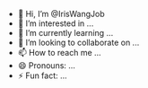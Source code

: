 - 👋 Hi, I’m @IrisWangJob
- 👀 I’m interested in ...
- 🌱 I’m currently learning ...
- 💞️ I’m looking to collaborate on ...
- 📫 How to reach me ...
- 😄 Pronouns: ...
- ⚡ Fun fact: ...

<!---
IrisWangJob/IrisWangJob is a ✨ special ✨ repository because its `README.md` (this file) appears on your GitHub profile.
You can click the Preview link to take a look at your changes.
--->
